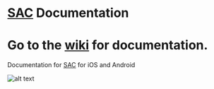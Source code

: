 # [SAC](https://www.sicklecellresearch.london) Documentation

# Go to the [wiki](https://github.com/CelestialInteractive/SAC/wiki) for documentation.

Documentation for [SAC](https://www.sicklecellresearch.london) for iOS and Android

![alt text](http://github.com/CelestialInteractive/SAC/master/35541603_10157502008168626_6068275523476258816_o.jpg)
